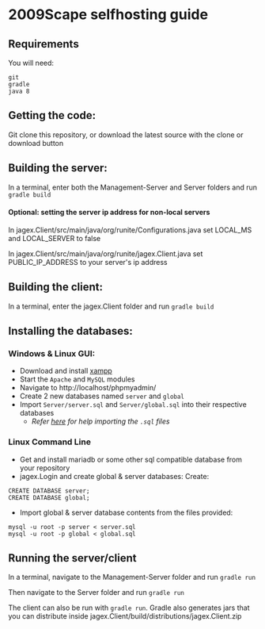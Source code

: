 # 2009Scape selfhosting guide

## Requirements
You will need:
```
git
gradle
java 8
```

## Getting the code:
Git clone this repository, or download the latest source with the clone or download button

## Building the server:
In a terminal, enter both the Management-Server and Server folders and run `gradle build`

#### Optional: setting the server ip address for non-local servers
In jagex.Client/src/main/java/org/runite/Configurations.java set LOCAL_MS and LOCAL_SERVER to false

In jagex.Client/src/main/java/org/runite/jagex.Client.java set PUBLIC_IP_ADDRESS to your server's ip address

## Building the client:
In a terminal, enter the jagex.Client folder and run `gradle build`

## Installing the databases:

### Windows & Linux GUI:
- Download and install [xampp](https://www.apachefriends.org/download.html)
- Start the `Apache` and `MySQL` modules
- Navigate to http://localhost/phpmyadmin/
- Create 2 new databases named `server` and `global`
- Import `Server/server.sql` and `Server/global.sql` into their respective databases
  - _Refer [here](https://www.thecodedeveloper.com/import-large-sql-files-xampp/) for help importing the `.sql` files_

### Linux Command Line
- Get and install mariadb or some other sql compatible database from your repository
- jagex.Login and create global & server databases:
Create:
```
CREATE DATABASE server;
CREATE DATABASE global;
```
- Import global & server database contents from the files provided:
```
mysql -u root -p server < server.sql
mysql -u root -p global < global.sql
```

## Running the server/client
In a terminal, navigate to the Management-Server folder and run `gradle run`

Then navigate to the Server folder and run `gradle run`

The client can also be run with `gradle run`. Gradle also generates jars that you can distribute inside jagex.Client/build/distributions/jagex.Client.zip
